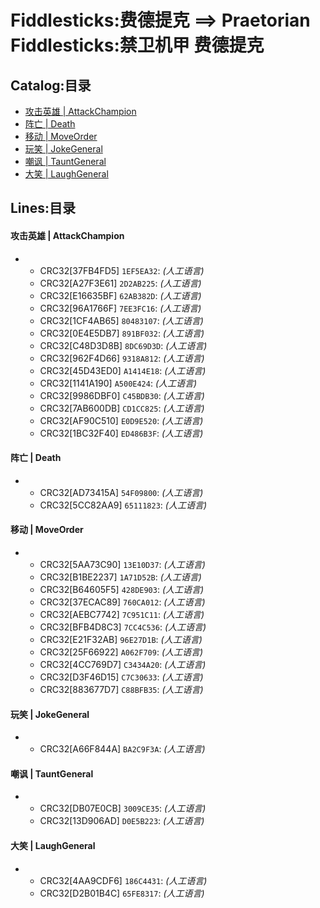 # Fiddlesticks:费德提克 ==> Praetorian Fiddlesticks:禁卫机甲 费德提克

## Catalog:目录
* [攻击英雄 | AttackChampion](#攻击英雄--AttackChampion)
* [阵亡 | Death](#阵亡--Death)
* [移动 | MoveOrder](#移动--MoveOrder)
* [玩笑 | JokeGeneral](#玩笑--JokeGeneral)
* [嘲讽 | TauntGeneral](#嘲讽--TauntGeneral)
* [大笑 | LaughGeneral](#大笑--LaughGeneral)

## Lines:目录
#### 攻击英雄 | AttackChampion
- - CRC32[37FB4FD5] `1EF5EA32`: *(人工语言)*
  - CRC32[A27F3E61] `2D2AB225`: *(人工语言)*
  - CRC32[E16635BF] `62AB382D`: *(人工语言)*
  - CRC32[96A1766F] `7EE3FC16`: *(人工语言)*
  - CRC32[1CF4AB65] `80483107`: *(人工语言)*
  - CRC32[0E4E5DB7] `891BF032`: *(人工语言)*
  - CRC32[C48D3D8B] `8DC69D3D`: *(人工语言)*
  - CRC32[962F4D66] `9318A812`: *(人工语言)*
  - CRC32[45D43ED0] `A1414E18`: *(人工语言)*
  - CRC32[1141A190] `A500E424`: *(人工语言)*
  - CRC32[9986DBF0] `C45BDB30`: *(人工语言)*
  - CRC32[7AB600DB] `CD1CC825`: *(人工语言)*
  - CRC32[AF90C510] `E0D9E520`: *(人工语言)*
  - CRC32[1BC32F40] `ED486B3F`: *(人工语言)*

#### 阵亡 | Death
- - CRC32[AD73415A] `54F09800`: *(人工语言)*
  - CRC32[5CC82AA9] `65111823`: *(人工语言)*

#### 移动 | MoveOrder
- - CRC32[5AA73C90] `13E10D37`: *(人工语言)*
  - CRC32[B1BE2237] `1A71D52B`: *(人工语言)*
  - CRC32[B64605F5] `428DE903`: *(人工语言)*
  - CRC32[37ECAC89] `760CA012`: *(人工语言)*
  - CRC32[AEBC7742] `7C951C11`: *(人工语言)*
  - CRC32[BFB4D8C3] `7CC4C536`: *(人工语言)*
  - CRC32[E21F32AB] `96E27D1B`: *(人工语言)*
  - CRC32[25F66922] `A062F709`: *(人工语言)*
  - CRC32[4CC769D7] `C3434A20`: *(人工语言)*
  - CRC32[D3F46D15] `C7C30633`: *(人工语言)*
  - CRC32[883677D7] `C88BFB35`: *(人工语言)*

#### 玩笑 | JokeGeneral
- - CRC32[A66F844A] `BA2C9F3A`: *(人工语言)*

#### 嘲讽 | TauntGeneral
- - CRC32[DB07E0CB] `3009CE35`: *(人工语言)*
  - CRC32[13D906AD] `D0E5B223`: *(人工语言)*

#### 大笑 | LaughGeneral
- - CRC32[4AA9CDF6] `186C4431`: *(人工语言)*
  - CRC32[D2B01B4C] `65FE8317`: *(人工语言)*